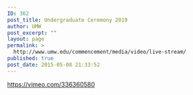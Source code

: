 ```yaml
---
ID: 362
post_title: Undergraduate Ceremony 2019
author: UMW
post_excerpt: ""
layout: page
permalink: >
  http://www.umw.edu/commencement/media/video/live-stream/
published: true
post_date: 2015-05-08 21:33:52
---
```

https://vimeo.com/336360580